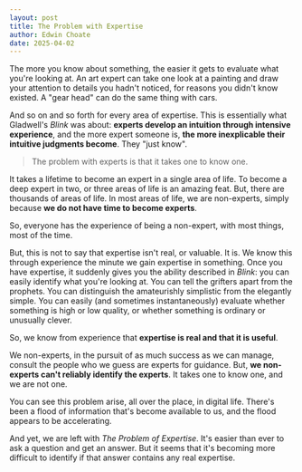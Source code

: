 ```yaml
---
layout: post
title: The Problem with Expertise
author: Edwin Choate
date: 2025-04-02
---
```


The more you know about something, the easier it gets to evaluate what you're looking at. An art expert can take one look at a painting and draw your attention to details you hadn't noticed, for reasons you didn't know existed. A "gear head" can do the same thing with cars. 

And so on and so forth for every area of expertise. This is essentially what Gladwell's _Blink_ was about: **experts develop an intuition through intensive experience**, and the more expert someone is, **the more inexplicable their intuitive judgments become**. They "just know". 

> The problem with experts is that it takes one to know one. 

It takes a lifetime to become an expert in a single area of life. To become a deep expert in two, or three areas of life is an amazing feat. But, there are thousands of areas of life. In most areas of life, we are non-experts, simply because **we do not have time to become experts**. 

So, everyone has the experience of being a non-expert, with most things, most of the time. 

But, this is not to say that expertise isn't real, or valuable. It is. We know this through experience the minute we gain expertise in something. Once you have expertise, it suddenly gives you the ability described in _Blink_: you can easily identify what you're looking at. You can tell the grifters apart from the prophets. You can distinguish the amateurishly simplistic from the elegantly simple. You can easily (and sometimes instantaneously) evaluate whether something is high or low quality, or whether something is ordinary or unusually clever.

So, we know from experience that **expertise is real and that it is useful**.

We non-experts, in the pursuit of as much success as we can manage, consult the people who we guess are experts for guidance. But, **we non-experts can't reliably identify the experts**. It takes one to know one, and we are not one. 

You can see this problem arise, all over the place, in digital life. There's been a flood of information that's become available to us, and the flood appears to be accelerating. 

And yet, we are left with _The Problem of Expertise_. It's easier than ever to ask a question and get an answer. But it seems that it's becoming more difficult to identify if that answer contains any real expertise. 